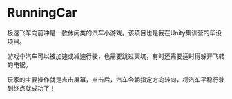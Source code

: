 # RunningCar
极速飞车向前冲是一款休闲类的汽车小游戏。该项目也是我在Unity集训营的毕设项目。

游戏中汽车可以被加速或减速行驶，也需要跳过天坑，有时还需要适时得躲开飞转的电锯。

玩家的主要操作就是点击屏幕，点击后，汽车会朝指定方向转向，将汽车平稳行驶到终点就成功了！
